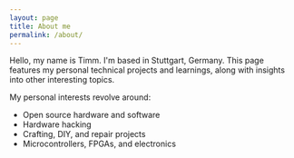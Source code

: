 ```yaml
---
layout: page
title: About me
permalink: /about/
---
```


Hello, my name is Timm. I'm based in Stuttgart, Germany. This page features my personal technical projects and learnings, along with insights into other interesting topics.

My personal interests revolve around:
- Open source hardware and software
- Hardware hacking
- Crafting, DIY, and repair projects
- Microcontrollers, FPGAs, and electronics